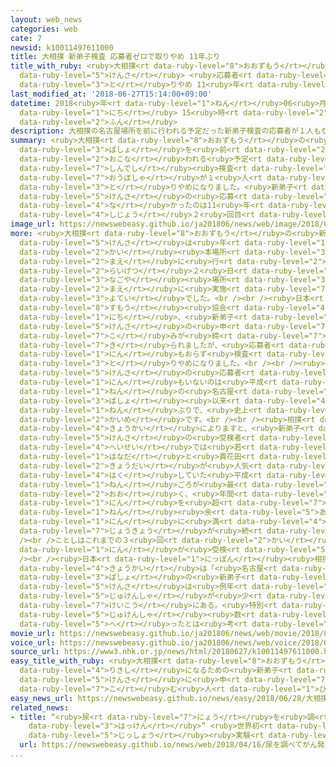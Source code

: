 ```yaml
---
layout: web_news
categories: web
cate: 7
newsid: k10011497611000
title: 大相撲 新弟子検査 応募者ゼロで取りやめ 11年ぶり
title_with_ruby: <ruby>大相撲<rt data-ruby-level="8">おおずもう</rt></ruby> <ruby>新弟子<rt data-ruby-level="7">しんでし</rt></ruby><ruby>検査<rt
  data-ruby-level="5">けんさ</rt></ruby> <ruby>応募者<rt data-ruby-level="7">おうぼしゃ</rt></ruby>ゼロで<ruby>取<rt
  data-ruby-level="3">と</rt></ruby>りやめ 11<ruby>年<rt data-ruby-level="1">ねん</rt></ruby>ぶり
last_modified_at: '2018-06-27T15:14:00+09:00'
datetime: 2018<ruby>年<rt data-ruby-level="1">ねん</rt></ruby>06<ruby>月<rt data-ruby-level="1">がつ</rt></ruby>27<ruby>日<rt
  data-ruby-level="1">にち</rt></ruby> 15<ruby>時<rt data-ruby-level="2">じ</rt></ruby>14<ruby>分<rt
  data-ruby-level="2">ふん</rt></ruby>
description: 大相撲の名古屋場所を前に行われる予定だった新弟子検査の応募者が１人もなく取りやめになりました。新弟子検査の応募が無かったのは11年ぶりで、史上２回目です。
summary: <ruby>大相撲<rt data-ruby-level="8">おおずもう</rt></ruby>の<ruby>名古屋<rt data-ruby-level="3">なごや</rt></ruby><ruby>場所<rt
  data-ruby-level="3">ばしょ</rt></ruby>を<ruby>前<rt data-ruby-level="2">まえ</rt></ruby>に<ruby>行<rt
  data-ruby-level="2">おこな</rt></ruby>われる<ruby>予定<rt data-ruby-level="3">よてい</rt></ruby>だった<ruby>新弟子<rt
  data-ruby-level="7">しんでし</rt></ruby><ruby>検査<rt data-ruby-level="5">けんさ</rt></ruby>の<ruby>応募者<rt
  data-ruby-level="7">おうぼしゃ</rt></ruby>が１<ruby>人<rt data-ruby-level="1">にん</rt></ruby>もなく<ruby>取<rt
  data-ruby-level="3">と</rt></ruby>りやめになりました。<ruby>新弟子<rt data-ruby-level="7">しんでし</rt></ruby><ruby>検査<rt
  data-ruby-level="5">けんさ</rt></ruby>の<ruby>応募<rt data-ruby-level="7">おうぼ</rt></ruby>が<ruby>無<rt
  data-ruby-level="4">な</rt></ruby>かったのは11<ruby>年<rt data-ruby-level="1">ねん</rt></ruby>ぶりで、<ruby>史上<rt
  data-ruby-level="4">しじょう</rt></ruby>２<ruby>回目<rt data-ruby-level="2">かいめ</rt></ruby>です。
image_url: https://newswebeasy.github.io/ja201806/news/web/image/2018/06/27/K10011497611_1806271509_1806271514_01_02.jpg
more: <ruby>大相撲<rt data-ruby-level="8">おおずもう</rt></ruby>の<ruby>新弟子<rt data-ruby-level="7">しんでし</rt></ruby><ruby>検査<rt
  data-ruby-level="5">けんさ</rt></ruby>は<ruby>年<rt data-ruby-level="1">ねん</rt></ruby>６<ruby>回<rt
  data-ruby-level="2">かい</rt></ruby><ruby>本場所<rt data-ruby-level="3">ほんばしょ</rt></ruby>の<ruby>前<rt
  data-ruby-level="2">まえ</rt></ruby>に<ruby>行<rt data-ruby-level="2">おこな</rt></ruby>われ、<ruby>来月<rt
  data-ruby-level="2">らいげつ</rt></ruby>２<ruby>日<rt data-ruby-level="1">にち</rt></ruby>に<ruby>名古屋<rt
  data-ruby-level="3">なごや</rt></ruby><ruby>場所<rt data-ruby-level="3">ばしょ</rt></ruby>を<ruby>前<rt
  data-ruby-level="2">まえ</rt></ruby>に<ruby>実施<rt data-ruby-level="7">じっし</rt></ruby>される<ruby>予定<rt
  data-ruby-level="3">よてい</rt></ruby>でした。<br /><br /><ruby>日本<rt data-ruby-level="1">にっぽん</rt></ruby><ruby>相撲<rt
  data-ruby-level="8">すもう</rt></ruby><ruby>協会<rt data-ruby-level="4">きょうかい</rt></ruby>によりますと、26<ruby>日<rt
  data-ruby-level="1">にち</rt></ruby>、<ruby>新弟子<rt data-ruby-level="7">しんでし</rt></ruby><ruby>検査<rt
  data-ruby-level="5">けんさ</rt></ruby>の<ruby>申<rt data-ruby-level="7">もう</rt></ruby>し<ruby>込<rt
  data-ruby-level="7">こ</rt></ruby>みが<ruby>締<rt data-ruby-level="7">し</rt></ruby>め<ruby>切<rt
  data-ruby-level="7">き</rt></ruby>られましたが、<ruby>応募者<rt data-ruby-level="7">おうぼしゃ</rt></ruby>が１<ruby>人<rt
  data-ruby-level="1">にん</rt></ruby>もおらず<ruby>検査<rt data-ruby-level="5">けんさ</rt></ruby>は<ruby>取<rt
  data-ruby-level="3">と</rt></ruby>りやめになりました。<br /><br /><ruby>新弟子<rt data-ruby-level="7">しんでし</rt></ruby><ruby>検査<rt
  data-ruby-level="5">けんさ</rt></ruby>の<ruby>応募者<rt data-ruby-level="7">おうぼしゃ</rt></ruby>が１<ruby>人<rt
  data-ruby-level="1">にん</rt></ruby>もいないのは<ruby>平成<rt data-ruby-level="4">へいせい</rt></ruby>19<ruby>年<rt
  data-ruby-level="1">ねん</rt></ruby>の<ruby>名古屋<rt data-ruby-level="3">なごや</rt></ruby><ruby>場所<rt
  data-ruby-level="3">ばしょ</rt></ruby><ruby>以来<rt data-ruby-level="4">いらい</rt></ruby>11<ruby>年<rt
  data-ruby-level="1">ねん</rt></ruby>ぶりで、<ruby>史上<rt data-ruby-level="4">しじょう</rt></ruby>２<ruby>回目<rt
  data-ruby-level="2">かいめ</rt></ruby>です。<br /><br /><ruby>相撲<rt data-ruby-level="8">すもう</rt></ruby><ruby>協会<rt
  data-ruby-level="4">きょうかい</rt></ruby>によりますと、<ruby>新弟子<rt data-ruby-level="7">しんでし</rt></ruby><ruby>検査<rt
  data-ruby-level="5">けんさ</rt></ruby>の<ruby>受検者<rt data-ruby-level="5">じゅけんしゃ</rt></ruby>は、<ruby>平成<rt
  data-ruby-level="4">へいせい</rt></ruby>では<ruby>若<rt data-ruby-level="6">わか</rt></ruby><ruby>花田<rt
  data-ruby-level="1">はなだ</rt></ruby>と<ruby>貴花田<rt data-ruby-level="8">たかはなだ</rt></ruby>の<ruby>兄弟<rt
  data-ruby-level="2">きょうだい</rt></ruby>が<ruby>人気<rt data-ruby-level="1">にんき</rt></ruby>を<ruby>博<rt
  data-ruby-level="4">はく</rt></ruby>していた<ruby>平成<rt data-ruby-level="4">へいせい</rt></ruby>４<ruby>年<rt
  data-ruby-level="1">ねん</rt></ruby>ごろが<ruby>最<rt data-ruby-level="4">もっと</rt></ruby>も<ruby>多<rt
  data-ruby-level="2">おお</rt></ruby>く、<ruby>年間<rt data-ruby-level="2">ねんかん</rt></ruby>200<ruby>人<rt
  data-ruby-level="1">にん</rt></ruby>を<ruby>超<rt data-ruby-level="7">こ</rt></ruby>えていたということですが、ここ10<ruby>年<rt
  data-ruby-level="1">ねん</rt></ruby><ruby>余<rt data-ruby-level="5">あま</rt></ruby>りは100<ruby>人<rt
  data-ruby-level="1">にん</rt></ruby>に<ruby>満<rt data-ruby-level="4">み</rt></ruby>たない<ruby>状況<rt
  data-ruby-level="7">じょうきょう</rt></ruby>が<ruby>続<rt data-ruby-level="4">つづ</rt></ruby>いていたということです。<br
  /><br />ことしはこれまでの３<ruby>回<rt data-ruby-level="2">かい</rt></ruby>の<ruby>検査<rt data-ruby-level="5">けんさ</rt></ruby>で64<ruby>人<rt
  data-ruby-level="1">にん</rt></ruby>が<ruby>受検<rt data-ruby-level="5">じゅけん</rt></ruby>していました。<br
  /><br /><ruby>日本<rt data-ruby-level="1">にっぽん</rt></ruby><ruby>相撲<rt data-ruby-level="8">すもう</rt></ruby><ruby>協会<rt
  data-ruby-level="4">きょうかい</rt></ruby>は「<ruby>名古屋<rt data-ruby-level="3">なごや</rt></ruby><ruby>場所<rt
  data-ruby-level="3">ばしょ</rt></ruby>の<ruby>新弟子<rt data-ruby-level="7">しんでし</rt></ruby><ruby>検査<rt
  data-ruby-level="5">けんさ</rt></ruby>は<ruby>例年<rt data-ruby-level="4">れいねん</rt></ruby><ruby>受検者<rt
  data-ruby-level="5">じゅけんしゃ</rt></ruby>が<ruby>少<rt data-ruby-level="2">すく</rt></ruby>ない<ruby>傾向<rt
  data-ruby-level="7">けいこう</rt></ruby>にある。<ruby>特別<rt data-ruby-level="4">とくべつ</rt></ruby>ことしの<ruby>受検者<rt
  data-ruby-level="5">じゅけんしゃ</rt></ruby><ruby>数<rt data-ruby-level="2">かず</rt></ruby>が<ruby>減<rt
  data-ruby-level="5">へ</rt></ruby>ったとは<ruby>考<rt data-ruby-level="2">かんが</rt></ruby>えていない」としています。
movie_url: https://newswebeasy.github.io/ja201806/news/web/movie/2018/06/27/k10011497611_201806271818_201806271819.mp4
voice_url: https://newswebeasy.github.io/ja201806/news/web/voice/2018/06/27/k10011497611_201806271818_201806271819.mp3
source_url: https://www3.nhk.or.jp/news/html/20180627/k10011497611000.html
easy_title_with_ruby: <ruby>大相撲<rt data-ruby-level="8">おおずもう</rt></ruby> <ruby>力士<rt
  data-ruby-level="4">りきし</rt></ruby>になるための<ruby>新弟子<rt data-ruby-level="7">しんでし</rt></ruby><ruby>検査<rt
  data-ruby-level="5">けんさ</rt></ruby>に<ruby>申<rt data-ruby-level="7">もう</rt></ruby>し<ruby>込<rt
  data-ruby-level="7">こ</rt></ruby>む<ruby>人<rt data-ruby-level="1">ひと</rt></ruby>がいない
easy_news_url: https://newswebeasy.github.io/news/easy/2018/06/28/大相撲-力士になるための新弟子検査に申し込む人がいない
related_news:
- title: “<ruby>尿<rt data-ruby-level="7">にょう</rt></ruby>を<ruby>調<rt data-ruby-level="3">しら</rt></ruby>べてがん<ruby>発見<rt
    data-ruby-level="3">はっけん</rt></ruby>” <ruby>世界初<rt data-ruby-level="4">せかいはつ</rt></ruby>の<ruby>実証<rt
    data-ruby-level="5">じっしょう</rt></ruby><ruby>実験<rt data-ruby-level="4">じっけん</rt></ruby>へ
  url: https://newswebeasy.github.io/news/web/2018/04/16/尿を調べてがん発見-世界初の実証実験へ
...
```

